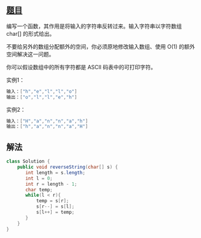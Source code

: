 ## [题目](https://leetcode-cn.com/problems/reverse-string/)

编写一个函数，其作用是将输入的字符串反转过来。输入字符串以字符数组 char[] 的形式给出。

不要给另外的数组分配额外的空间，你必须原地修改输入数组、使用 O(1) 的额外空间解决这一问题。

你可以假设数组中的所有字符都是 ASCII 码表中的可打印字符。

实例1：

```java
输入：["h","e","l","l","o"]
输出：["o","l","l","e","h"]
```

实例2：

```java
输入：["H","a","n","n","a","h"]
输出：["h","a","n","n","a","H"]
```

## 解法

```java
class Solution {
    public void reverseString(char[] s) {
       int length = s.length;
       int l = 0;
       int r = length - 1;
       char temp;
       while(l < r){
           temp = s[r];
           s[r--] = s[l];
           s[l++] = temp;
       }
    }
}
```





